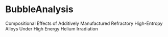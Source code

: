 # BubbleAnalysis
Compositional Effects of Additively Manufactured Refractory High-Entropy Alloys Under High Energy Helium Irradiation

